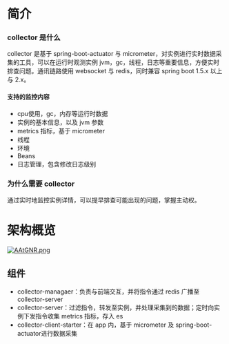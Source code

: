 # 简介

### collector 是什么

collector 是基于 spring-boot-actuator 与 micrometer，对实例进行实时数据采集的工具，可以在运行时观测实例 jvm，gc，线程，日志等重要信息，方便实时排查问题。通讯链路使用 websocket 与 redis，同时兼容 spring boot 1.5.x 以上与 2.x。

#### 支持的监控内容

- cpu使用，gc，内存等运行时数据
- 实例的基本信息，以及 jvm 参数
- metrics 指标，基于 micrometer
- 线程
- 环境
- Beans
- 日志管理，包含修改日志级别

### 为什么需要 collector

通过实时地监控实例详情，可以提早排查可能出现的问题，掌握主动权。



# 架构概览

[![AAtGNR.png](https://s2.ax1x.com/2019/03/14/AAtGNR.png)](https://imgchr.com/i/AAtGNR)



## 组件

- collector-managaer：负责与前端交互，并将指令通过 redis 广播至 collector-server
- collector-server：过滤指令，转发至实例，并处理采集到的数据；定时向实例下发指令收集 metrics 指标，存入 es
- collector-client-starter：在 app 内，基于 micrometer 及 spring-boot-actuator进行数据采集